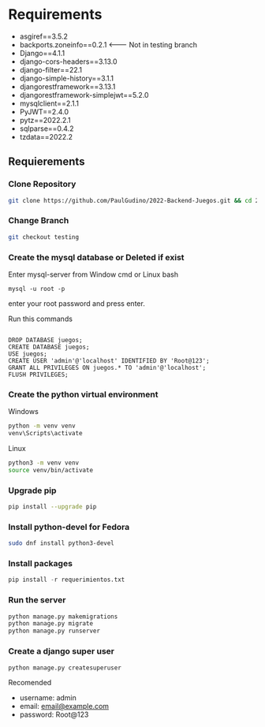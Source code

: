 # Requirements

* asgiref==3.5.2
* backports.zoneinfo==0.2.1 <--- Not in testing branch
* Django==4.1.1
* django-cors-headers==3.13.0
* django-filter==22.1
* django-simple-history==3.1.1
* djangorestframework==3.13.1
* djangorestframework-simplejwt==5.2.0
* mysqlclient==2.1.1
* PyJWT==2.4.0
* pytz==2022.2.1
* sqlparse==0.4.2
* tzdata==2022.2

## Requierements

### Clone Repository

```bash
git clone https://github.com/PaulGudino/2022-Backend-Juegos.git && cd 2022-Backend-Juegos
```

### Change Branch

```bash
git checkout testing
```

### Create the mysql database or Deleted if exist

Enter mysql-server from Window cmd or Linux bash

```
mysql -u root -p
```

enter your root password and press enter.

Run this commands

```mysql

DROP DATABASE juegos;
CREATE DATABASE juegos;
USE juegos;
CREATE USER 'admin'@'localhost' IDENTIFIED BY 'Root@123';
GRANT ALL PRIVILEGES ON juegos.* TO 'admin'@'localhost';
FLUSH PRIVILEGES;

```

### Create the python virtual environment

Windows

```cmd
python -m venv venv
venv\Scripts\activate
```

Linux

```bash
python3 -m venv venv
source venv/bin/activate
```

### Upgrade pip
```bash
pip install --upgrade pip
```

### Install python-devel for Fedora
```bash
sudo dnf install python3-devel
```


### Install packages
```python
pip install -r requerimientos.txt
```

### Run the server

```python
python manage.py makemigrations
python manage.py migrate
python manage.py runserver
```

### Create a django super user

```python
python manage.py createsuperuser
```
Recomended
- username: admin
- email: email@example.com
- password: Root@123

